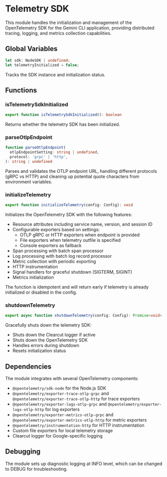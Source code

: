 # Telemetry SDK

This module handles the initialization and management of the OpenTelemetry SDK for the Gemini CLI application, providing distributed tracing, logging, and metrics collection capabilities.

## Global Variables

```ts
let sdk: NodeSDK | undefined;
let telemetryInitialized = false;
```
Tracks the SDK instance and initialization status.

## Functions

### isTelemetrySdkInitialized
```ts
export function isTelemetrySdkInitialized(): boolean
```
Returns whether the telemetry SDK has been initialized.

### parseOtlpEndpoint
```ts
function parseOtlpEndpoint(
  otlpEndpointSetting: string | undefined,
  protocol: 'grpc' | 'http',
): string | undefined
```
Parses and validates the OTLP endpoint URL, handling different protocols (gRPC vs HTTP) and cleaning up potential quote characters from environment variables.

### initializeTelemetry
```ts
export function initializeTelemetry(config: Config): void
```
Initializes the OpenTelemetry SDK with the following features:
- Resource attributes including service name, version, and session ID
- Configurable exporters based on settings:
  - OTLP gRPC or HTTP exporters when endpoint is provided
  - File exporters when telemetry outfile is specified
  - Console exporters as fallback
- Span processing with batch span processor
- Log processing with batch log record processor
- Metric collection with periodic exporting
- HTTP instrumentation
- Signal handlers for graceful shutdown (SIGTERM, SIGINT)
- Metrics initialization

The function is idempotent and will return early if telemetry is already initialized or disabled in the config.

### shutdownTelemetry
```ts
export async function shutdownTelemetry(config: Config): Promise<void>
```
Gracefully shuts down the telemetry SDK:
- Shuts down the Clearcut logger if active
- Shuts down the OpenTelemetry SDK
- Handles errors during shutdown
- Resets initialization status

## Dependencies

The module integrates with several OpenTelemetry components:
- `@opentelemetry/sdk-node` for the Node.js SDK
- `@opentelemetry/exporter-trace-otlp-grpc` and `@opentelemetry/exporter-trace-otlp-http` for trace exporters
- `@opentelemetry/exporter-logs-otlp-grpc` and `@opentelemetry/exporter-logs-otlp-http` for log exporters
- `@opentelemetry/exporter-metrics-otlp-grpc` and `@opentelemetry/exporter-metrics-otlp-http` for metric exporters
- `@opentelemetry/instrumentation-http` for HTTP instrumentation
- Custom file exporters for local telemetry storage
- Clearcut logger for Google-specific logging

## Debugging

The module sets up diagnostic logging at INFO level, which can be changed to DEBUG for troubleshooting.